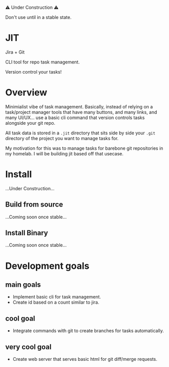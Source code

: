 ⚠️ Under Construction ⚠️

Don't use until in a stable state.

# JIT

Jira + Git

CLI tool for repo task management.

Version control your tasks!

# Overview
Minimialist vibe of task management.
Basically, instead of relying on a task/project manager tools
that have many buttons, and many links, and many UI/UX...
use a basic cli command that version controls tasks alongside your git repo.

All task data is stored in a `.jit` directory that sits side by 
side your `.git` directory of the project you want to manage tasks for.

My motivation for this was to manage tasks for barebone git repositories in my homelab. 
I will be building jit based off that usecase.

# Install
...Under Construction...

## Build from source
...Coming soon once stable...

## Install Binary
...Coming soon once stable...


# Development goals
## main goals
- Implement basic cli for task management.
- Create id based on a count similar to jira.
## cool goal
- Integrate commands with git to create branches for tasks automatically.
## very cool goal
- Create web server that serves basic html for git diff/merge requests.
